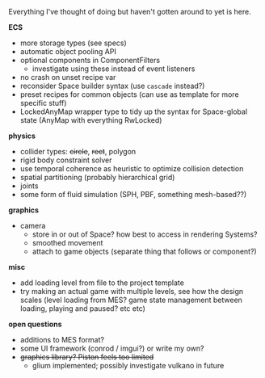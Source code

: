 Everything I've thought of doing but haven't gotten around to yet is here.

**ECS**
- more storage types (see specs)
- automatic object pooling API
- optional components in ComponentFilters
    - investigate using these instead of event listeners
- no crash on unset recipe var
- reconsider Space builder syntax (use `cascade` instead?)
- preset recipes for common objects (can use as template for more specific stuff)
- LockedAnyMap wrapper type to tidy up the syntax for Space-global state (AnyMap with everything RwLocked)

**physics**
- collider types: ~~circle~~, ~~rect~~, polygon
- rigid body constraint solver
- use temporal coherence as heuristic to optimize collision detection
- spatial partitioning (probably hierarchical grid)
- joints
- some form of fluid simulation (SPH, PBF, something mesh-based??)

**graphics**
- camera
    - store in or out of Space? how best to access in rendering Systems?
    - smoothed movement
    - attach to game objects (separate thing that follows or component?)

**misc**
- add loading level from file to the project template
- try making an actual game with multiple levels, see how the
  design scales (level loading from MES? game state management
  between loading, playing and paused? etc etc)

**open questions**
- additions to MES format?
- some UI framework (conrod / imgui?) or write my own?
- ~~graphics library? Piston feels too limited~~
    - glium implemented; possibly investigate vulkano in future

